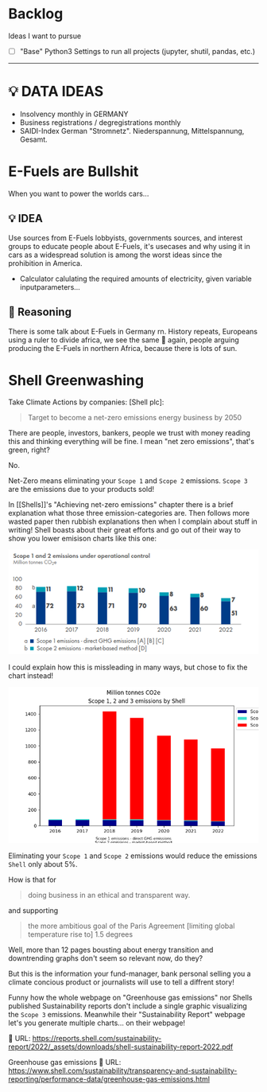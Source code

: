# Backlog
Ideas I want to pursue

- [ ] "Base" Python3 Settings to run all projects (jupyter, shutil, pandas, etc.)

---

# 💡 DATA IDEAS
- Insolvency monthly in GERMANY
- Business registrations / degregistrations monthly
- SAIDI-Index German "Stromnetz". Niederspannung, Mittelspannung, Gesamt.


# E-Fuels are Bullshit
When you want to power the worlds cars...

## 💡 IDEA
Use sources from E-Fuels lobbyists, governments sources, and interest groups to educate people about E-Fuels, it's usecases and why using it in cars as a widespread solution is among the worst ideas since the prohibition in America.
- Calculator calulating the required amounts of electricity, given variable inputparameters...


## 🧩 Reasoning
There is some talk about E-Fuels in Germany rn.
History repeats, Europeans using a ruler to divide africa, we see the same 💩 again, people arguing producing the E-Fuels in northern Africa, because there is lots of sun.




# Shell Greenwashing
Take Climate Actions by companies:
[Shell plc]:
> Target to become a net-zero emissions energy business by 2050

There are people, investors, bankers, people we trust with money reading this and thinking everything will be fine. I mean "net zero emissions", that's green, right?

No.

Net-Zero means eliminating your `Scope 1` and `Scope 2` emissions. `Scope 3` are the emissions due to your products sold!

In [[Shells]]'s "Achieving net-zero emissions" chapter there is a brief explanation what those three emission-categories are.
Then follows more wasted paper then rubbish explanations then when I complain about stuff in writing!
Shell boasts about their great efforts and go out of their way to show you lower emisison charts like this one:

![Shell Scope 1 and 2 Emissions](img/shell_scope_1_2_emissions.png)

I could explain how this is missleading in many ways, but chose to fix the chart instead!

![Shell Scope 1, 2 & 3 emissions](img/Shell_Scope_emisions.png)

Eliminating your `Scope 1` and `Scope 2` emissions would reduce the emissions `Shell` only about 5%.

How is that for

> doing business in an ethical and transparent way.

and supporting

> the more ambitious goal of the Paris Agreement [limiting global temperature rise to] 1.5 degrees

Well, more than 12 pages bousting about energy transition and downtrending graphs don't seem so relevant now, do they?

But this is the information your fund-manager, bank personal selling you a climate concious product or journalists will use to tell a diffrent story!

Funny how the whole webpage on "Greenhouse gas emissions" nor Shells published Sustainability reports don't include a single graphic visualizing the `Scope 3` emissions.
Meanwhile their "Sustainability Report" webpage let's you generate multiple charts... on their webpage!

🔗 URL: https://reports.shell.com/sustainability-report/2022/_assets/downloads/shell-sustainability-report-2022.pdf

Greenhouse gas emissions
🔗 URL: https://www.shell.com/sustainability/transparency-and-sustainability-reporting/performance-data/greenhouse-gas-emissions.html

